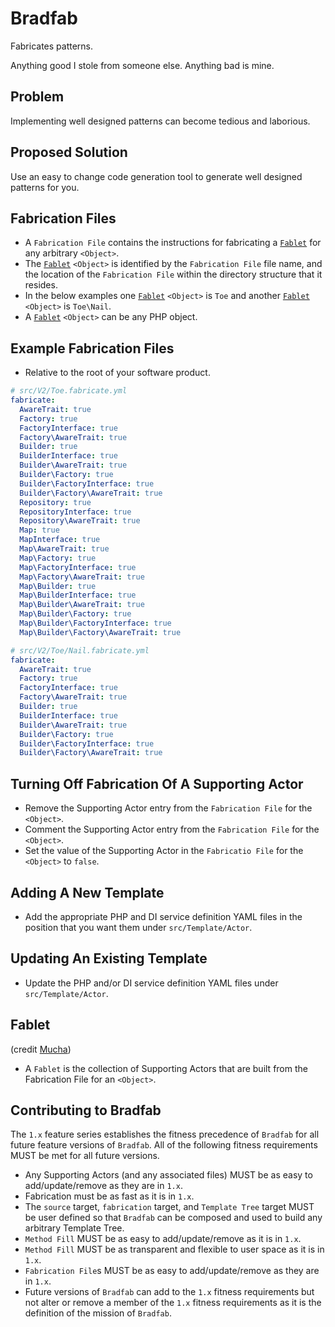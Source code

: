 # Bradfab
Fabricates patterns.

Anything good I stole from someone else. Anything bad is mine.

## Problem
Implementing well designed patterns can become tedious and laborious.

## Proposed Solution
Use an easy to change code generation tool to generate well designed patterns for you.

## Fabrication Files
* A `Fabrication File` contains the instructions for fabricating a [`Fablet`](#fablet) for any arbitrary `<Object>`.
* The [`Fablet`](#fablet) `<Object>` is identified by the `Fabrication File` file name, and the location of the `Fabrication File` within the directory structure that it resides.
* In the below examples one [`Fablet`](#fablet) `<Object>` is `Toe` and another [`Fablet`](#fablet) `<Object>` is `Toe\Nail`.
* A [`Fablet`](#fablet) `<Object>` can be any PHP object.

## Example Fabrication Files
* Relative to the root of your software product.
```yml
# src/V2/Toe.fabricate.yml
fabricate:
  AwareTrait: true
  Factory: true
  FactoryInterface: true
  Factory\AwareTrait: true
  Builder: true
  BuilderInterface: true
  Builder\AwareTrait: true
  Builder\Factory: true
  Builder\FactoryInterface: true
  Builder\Factory\AwareTrait: true
  Repository: true
  RepositoryInterface: true
  Repository\AwareTrait: true
  Map: true
  MapInterface: true
  Map\AwareTrait: true
  Map\Factory: true
  Map\FactoryInterface: true
  Map\Factory\AwareTrait: true
  Map\Builder: true
  Map\BuilderInterface: true
  Map\Builder\AwareTrait: true
  Map\Builder\Factory: true
  Map\Builder\FactoryInterface: true
  Map\Builder\Factory\AwareTrait: true
```
```yml
# src/V2/Toe/Nail.fabricate.yml
fabricate:
  AwareTrait: true
  Factory: true
  FactoryInterface: true
  Factory\AwareTrait: true
  Builder: true
  BuilderInterface: true
  Builder\AwareTrait: true
  Builder\Factory: true
  Builder\FactoryInterface: true
  Builder\Factory\AwareTrait: true
```

## Turning Off Fabrication Of A Supporting Actor
* Remove the Supporting Actor entry from the `Fabrication File` for the `<Object>`.
* Comment the Supporting Actor entry from the `Fabrication File` for the `<Object>`.
* Set the value of the Supporting Actor in the `Fabricatio File` for the `<Object>` to `false`.

## Adding A New Template
* Add the appropriate PHP and DI service definition YAML files in the position that you want them under `src/Template/Actor`.

## Updating An Existing Template
* Update the PHP and/or DI service definition YAML files under `src/Template/Actor`.

## Fablet
(credit [Mucha](https://github.com/pmucha-55places))
* A `Fablet` is the collection of Supporting Actors that are built from the Fabrication File for an `<Object>`.

## Contributing to Bradfab
The `1.x` feature series establishes the fitness precedence of `Bradfab` for all future feature versions of `Bradfab`. All of the following fitness requirements MUST be met for all future versions. 
* Any Supporting Actors (and any associated files) MUST be as easy to add/update/remove as they are in `1.x`.
* Fabrication must be as fast as it is in `1.x`.
* The `source` target, `fabrication` target, and `Template Tree` target MUST be user defined so that `Bradfab` can be composed and used to build any arbitrary Template Tree.
* `Method Fill` MUST be as easy to add/update/remove as it is in `1.x`.
* `Method Fill` MUST be as transparent and flexible to user space as it is in `1.x`.
* `Fabrication File`s MUST be as easy to add/update/remove as they are in `1.x`.
* Future versions of `Bradfab` can add to the `1.x` fitness requirements but not alter or remove a member of the `1.x` fitness requirements as it is the definition of the mission of `Bradfab`.
